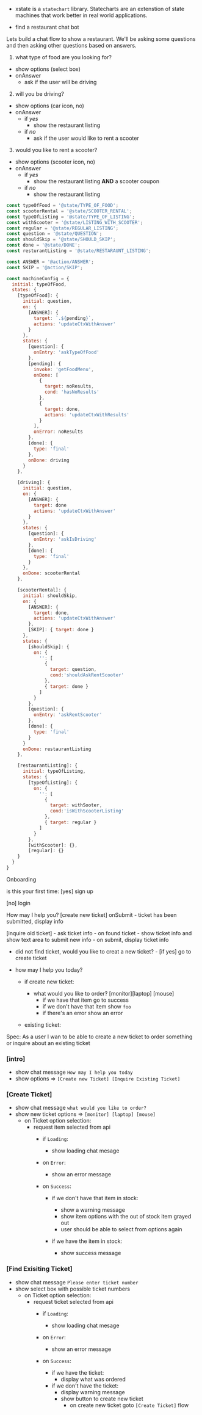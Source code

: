 - xstate is a `statechart` library.
  Statecharts are an extenstion of state machines that work better in real world applications.

- find a restaurant chat bot

Lets build a chat flow to show a restaurant.
We'll be asking some questions and then asking other questions based on answers.

1. what type of food are you looking for?

- show options (select box)
- onAnswer
  - ask if the user will be driving

2. will you be driving?

- show options (car icon, no)
- onAnswer
  - if _yes_
    - show the restaurant listing
  - if _no_
    - ask if the user would like to rent a scooter

3. would you like to rent a scooter?

- show options (scooter icon, no)
- onAnswer
  - if _yes_
    - show the restaurant listing **AND** a scooter coupon
  - if _no_
    - show the restaurant listing

```js
const typeOfFood = '@state/TYPE_OF_FOOD';
const scooterRental = '@state/SCOOTER_RENTAL';
const typeOfListing = '@state/TYPE_OF_LISTING';
const withScooter = '@state/LISTING_WITH_SCOOTER';
const regular = '@state/REGULAR_LISTING';
const question = '@state/QUESTION';
const shouldSkip = '@state/SHOULD_SKIP';
const done = '@state/DONE';
const resturantListing = '@state/RESTARAUNT_LISTING';

const ANSWER = '@action/ANSWER';
const SKIP = '@action/SKIP';

const machineConfig = {
  initial: typeOfFood,
  states: {
    [typeOfFood]: {
      initial: question,
      on: {
        [ANSWER]: {
          target: `.${pending}`,
          actions: 'updateCtxWithAnswer'
        }
      },
      states: {
        [question]: {
          onEntry: 'askTypeOfFood'
        },
        [pending]: {
          invoke: 'getFoodMenu',
          onDone: [
            {
              target: noResults,
              cond: 'hasNoResults'
            },
            {
              target: done,
              actions: 'updateCtxWithResults'
            }
          ],
          onError: noResults
        },
        [done]: {
          type: 'final'
        },
        onDone: driving
      }
    },

    [driving]: {
      initial: question,
      on: {
        [ANSWER]: {
          target: done
          actions: 'updateCtxWithAnswer'
        }
      },
      states: {
        [question]: {
          onEntry: 'askIsDriving'
        },
        [done]: {
          type: 'final'
        }
      },
      onDone: scooterRental
    },

    [scooterRental]: {
      initial: shouldSkip,
      on: {
        [ANSWER]: {
          target: done,
          actions: 'updateCtxWithAnswer'
        },
        [SKIP]: { target: done }
      },
      states: {
        [shouldSkip]: {
          on: {
            '': [
              {
                target: question,
                cond:'shouldAskRentScooter'
              },
              { target: done }
            ]
          }
        },
        [question]: {
          onEntry: 'askRentScooter'
        },
        [done]: {
          type: 'final'
        }
      }
      onDone: restaurantListing
    },

    [restaurantListing]: {
      initial: typeOfListing,
      states: {
        [typeOfListing]: {
          on: {
            '': [
              {
                target: withSooter,
                cond:'isWithScooterListing'
              },
              { target: regular }
            ]
          }
        },
        [withScooter]: {},
        [regular]: {}
    }
  }
}

```

Onboarding

is this your first time:
[yes]
sign up

[no]
login

How may I help you?
[create new ticket]
onSubmit - ticket has been submitted, display info

[inquire old ticket] - ask ticket info - on found ticket - show ticket info and show text area to submit new info - on submit, display ticket info

- did not find ticket, would you like to creat a new ticket? - [if yes]
  go to create ticket

- how may I help you today?

  - if create new ticket:

    - what would you like to order?
      [monitor][laptop] [mouse]
      - if we have that item go to success
      - if we don't have that item show `foo`
      - if there's an error show an error

  - existing ticket:

Spec:
As a user I wan to be able to create a new ticket to order something or inquire about an existing ticket




### [intro]
  - show chat message `How may I help you today`
  - show options =>  `[Create new Ticket] [Inquire Existing Ticket]`


### [Create Ticket]
  - show chat message `what would you like to order?`
  - show new ticket options => `[monitor] [laptop] [mouse]`
    - on Ticket option selection:
      - request item selected from api
        * if `Loading`:
          - show loading chat mesage

        * on `Error`:
          - show an error message

        * on `Success`:
          - if we don't have that item in stock:
            - show a warning message
            - show item options with the out of stock item grayed out
            - user should be able to select from options again

          - if we have the item in stock:
            - show success message

### [Find Exisiting Ticket]
  - show chat message `Please enter ticket number`
  - show select box with possible ticket numbers
    - on Ticket option selection:
      - request ticket selected from api
        * if `Loading`:
          - show loading chat mesage

        * on `Error`:
          - show an error message

        * on `Success`:
          - if we have the ticket:
            - display what was ordered
          - if we don't have the ticket:
            - display warning message 
            - show button to create new ticket
              - on create new ticket goto `[Create Ticket]` flow
